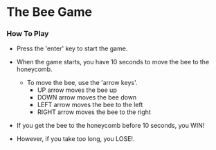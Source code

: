 # The Bee Game

### How To Play

- Press the 'enter' key to start the game.
- When the game starts, you have 10 seconds to move the bee to the honeycomb.
  - To move the bee, use the 'arrow keys'.
    - UP arrow moves the bee up
    - DOWN arrow moves the bee down
    - LEFT arrow moves the bee to the left
    - RIGHT arrow moves the bee to the right

- If you get the bee to the honeycomb before 10 seconds, you WIN!
- However, if you take too long, you LOSE!.
